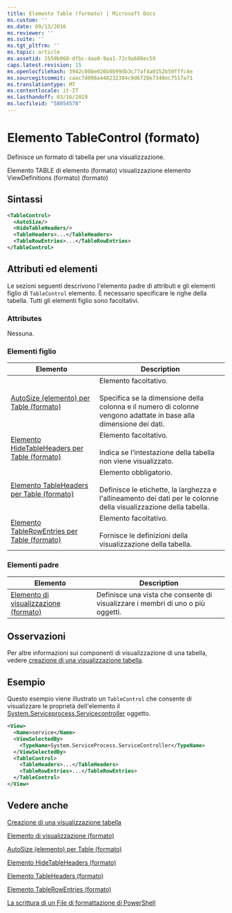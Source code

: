 ```yaml
---
title: Elemento Table (formato) | Microsoft Docs
ms.custom: ''
ms.date: 09/13/2016
ms.reviewer: ''
ms.suite: ''
ms.tgt_pltfrm: ''
ms.topic: article
ms.assetid: 1550b068-dfbc-4ae0-9aa1-72c9a680ec59
caps.latest.revision: 15
ms.openlocfilehash: 3942c008e026b0b99db3c77af4a0152b50fffc4e
ms.sourcegitcommit: caac7d098a448232304c9d6728e7340ec7517a71
ms.translationtype: MT
ms.contentlocale: it-IT
ms.lasthandoff: 03/16/2019
ms.locfileid: "58054578"
---
```

# <a name="tablecontrol-element-format"></a>Elemento TableControl (formato)

Definisce un formato di tabella per una visualizzazione.

Elemento TABLE di elemento (formato) visualizzazione elemento ViewDefinitions (formato) (formato)

## <a name="syntax"></a>Sintassi

```xml
<TableControl>
  <AutoSize/>
  <HideTableHeaders/>
  <TableHeaders>...</TableHeaders>
  <TableRowEntries>...</TableRowEntries>
</TableControl>

```

## <a name="attributes-and-elements"></a>Attributi ed elementi

Le sezioni seguenti descrivono l'elemento padre di attributi e gli elementi figlio di `TableControl` elemento. È necessario specificare le righe della tabella. Tutti gli elementi figlio sono facoltativi.

### <a name="attributes"></a>Attributes

Nessuna.

### <a name="child-elements"></a>Elementi figlio

|Elemento|Description|
|-------------|-----------------|
|[AutoSize (elemento) per Table (formato)](./autosize-element-for-tablecontrol-format.md)|Elemento facoltativo.<br /><br /> Specifica se la dimensione della colonna e il numero di colonne vengono adattate in base alla dimensione dei dati.|
|[Elemento HideTableHeaders per Table (formato)](./hidetableheaders-element-format.md)|Elemento facoltativo.<br /><br /> Indica se l'intestazione della tabella non viene visualizzato.|
|[Elemento TableHeaders per Table (formato)](./tableheaders-element-format.md)|Elemento obbligatorio.<br /><br /> Definisce le etichette, la larghezza e l'allineamento dei dati per le colonne della visualizzazione della tabella.|
|[Elemento TableRowEntries per Table (formato)](./tablerowentries-element-for-tablecontrol-format.md)|Elemento facoltativo.<br /><br /> Fornisce le definizioni della visualizzazione della tabella.|

### <a name="parent-elements"></a>Elementi padre

|Elemento|Description|
|-------------|-----------------|
|[Elemento di visualizzazione (formato)](./view-element-format.md)|Definisce una vista che consente di visualizzare i membri di uno o più oggetti.|

## <a name="remarks"></a>Osservazioni

Per altre informazioni sui componenti di visualizzazione di una tabella, vedere [creazione di una visualizzazione tabella](./creating-a-table-view.md).

## <a name="example"></a>Esempio

Questo esempio viene illustrato un `TableControl` che consente di visualizzare le proprietà dell'elemento il [System.Serviceprocess.Servicecontroller](/dotnet/api/System.ServiceProcess.ServiceController) oggetto.

```xml
<View>
  <Name>service</Name>
  <ViewSelectedBy>
    <TypeName>System.ServiceProcess.ServiceController</TypeName>
  </ViewSelectedBy>
  <TableControl>
    <TableHeaders>...</TableHeaders>
    <TableRowEntries>...</TableRowEntries>
  </TableControl>
</View>

```

## <a name="see-also"></a>Vedere anche

[Creazione di una visualizzazione tabella](./creating-a-table-view.md)

[Elemento di visualizzazione (formato)](./view-element-format.md)

[AutoSize (elemento) per Table (formato)](./autosize-element-for-tablecontrol-format.md)

[Elemento HideTableHeaders (formato)](./hidetableheaders-element-format.md)

[Elemento TableHeaders (formato)](./tableheaders-element-format.md)

[Elemento TableRowEntries (formato)](./tablerowentries-element-for-tablecontrol-format.md)

[La scrittura di un File di formattazione di PowerShell](./writing-a-powershell-formatting-file.md)
